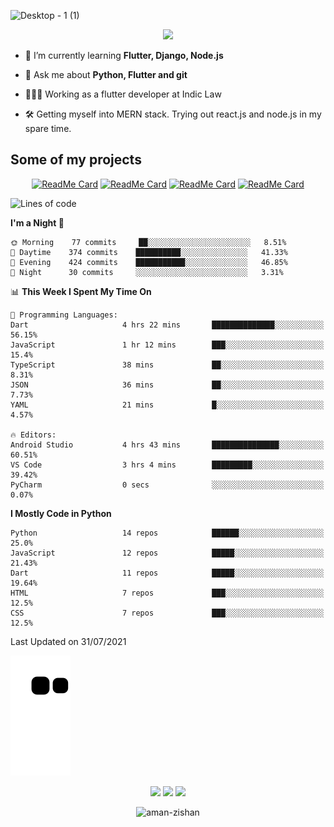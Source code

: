 


<!--
**Aman-zishan/Aman-zishan** is a ✨ _special_ ✨ repository because its `README.md` (this file) appears on your GitHub profile.-->


![Desktop - 1 (1)](https://user-images.githubusercontent.com/55238388/120219106-52faa280-c258-11eb-881b-f68df4583350.png)

<!--
<p align="center"> <a href="https://github.com/ryo-ma/github-profile-trophy"><img src="https://github-profile-trophy.vercel.app/?username=aman-zishan" alt="aman-zishan" /></a> </p> -->

<div align="center">
  
![](https://github-readme-stats.vercel.app/api?username=Aman-zishan&count_private=true&theme=dark&show_icons=true&include_all_commits=true)

</div>


- 🌱 I’m currently learning **Flutter, Django, Node.js**

- 💬 Ask me about **Python, Flutter and git**

- 👩🏻‍💻 Working as a flutter developer at Indic Law

- 🛠 Getting myself into MERN stack. Trying out react.js and node.js in my spare time.






## Some of my projects

<div align="center">

[![ReadMe Card](https://github-readme-stats.vercel.app/api/pin/?username=Aman-zishan&repo=textextractor2.0&theme=dark)](https://github.com/Aman-zishan/textextractor2.0)
[![ReadMe Card](https://github-readme-stats.vercel.app/api/pin/?username=Aman-zishan&repo=DocScanner&theme=dark)](https://github.com/Aman-zishan/DocScanner)
[![ReadMe Card](https://github-readme-stats.vercel.app/api/pin/?username=Aman-zishan&repo=textextractor&theme=dark)](https://github.com/Aman-zishan/textextractor)
[![ReadMe Card](https://github-readme-stats.vercel.app/api/pin/?username=Aman-zishan&repo=palliative-care-clinic&theme=dark)](https://github.com/Aman-zishan/palliative-care-clinic)

</div>

<!--START_SECTION:waka-->
![Lines of code](https://img.shields.io/badge/From%20Hello%20World%20I%27ve%20Written-799746%20lines%20of%20code-blue)

**I'm a Night 🦉** 

```text
🌞 Morning    77 commits     ██░░░░░░░░░░░░░░░░░░░░░░░   8.51% 
🌆 Daytime    374 commits    ██████████░░░░░░░░░░░░░░░   41.33% 
🌃 Evening    424 commits    ███████████░░░░░░░░░░░░░░   46.85% 
🌙 Night      30 commits     ░░░░░░░░░░░░░░░░░░░░░░░░░   3.31%

```


📊 **This Week I Spent My Time On** 

```text
💬 Programming Languages: 
Dart                     4 hrs 22 mins       ██████████████░░░░░░░░░░░   56.15% 
JavaScript               1 hr 12 mins        ███░░░░░░░░░░░░░░░░░░░░░░   15.4% 
TypeScript               38 mins             ██░░░░░░░░░░░░░░░░░░░░░░░   8.31% 
JSON                     36 mins             ██░░░░░░░░░░░░░░░░░░░░░░░   7.73% 
YAML                     21 mins             █░░░░░░░░░░░░░░░░░░░░░░░░   4.57%

🔥 Editors: 
Android Studio           4 hrs 43 mins       ███████████████░░░░░░░░░░   60.51% 
VS Code                  3 hrs 4 mins        █████████░░░░░░░░░░░░░░░░   39.42% 
PyCharm                  0 secs              ░░░░░░░░░░░░░░░░░░░░░░░░░   0.07%

```

**I Mostly Code in Python** 

```text
Python                   14 repos            ██████░░░░░░░░░░░░░░░░░░░   25.0% 
JavaScript               12 repos            █████░░░░░░░░░░░░░░░░░░░░   21.43% 
Dart                     11 repos            █████░░░░░░░░░░░░░░░░░░░░   19.64% 
HTML                     7 repos             ███░░░░░░░░░░░░░░░░░░░░░░   12.5% 
CSS                      7 repos             ███░░░░░░░░░░░░░░░░░░░░░░   12.5%

```



 Last Updated on 31/07/2021
<!--END_SECTION:waka-->



  <p align="center">
  
  ![github contribution grid snake animation](https://raw.githubusercontent.com/Aman-zishan/Aman-zishan/output/github-snake.svg)

  <p align="center">
    <a href="https://www.linkedin.com/in/aman-zishan/" alt="Linkedin"><img src="https://user-images.githubusercontent.com/55238388/120218464-65c0a780-c257-11eb-9b12-3c14e8278bf5.png"></a>
    <a href="mailto:amanzishan.az@gmail.com" alt="Contact me"><img src="https://user-images.githubusercontent.com/55238388/120218600-9d2f5400-c257-11eb-93d6-92740f5ca780.png"></a>
    <a href="https://youtube.com/channel/UCIe6F1qZLZp1ON84Mv6XHSQ" alt="My site"><img src="https://user-images.githubusercontent.com/55238388/120218709-c8b23e80-c257-11eb-823d-b7260f89374e.png"></a>
  </p>
</p>

<p align="center"> <img src="https://komarev.com/ghpvc/?username=aman-zishan&label=Profile%20views&color=0e75b6&style=flat" alt="aman-zishan" /> </p>








